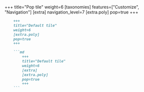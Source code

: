 +++
title="Pop tile"
weight=6
[taxonomies]
features=["Customize", "Navigation"]
[extra]
navigation_level=7
[extra.poly]
pop=true
+++

```md
    +++
    title="Default tile"
    weight=6
    [extra.poly]
    pop=true
    +++

    ```md
        +++
        title="Default tile"
        weight=6
        [extra]
        [extra.poly]
        pop=true
        +++
    ```
```